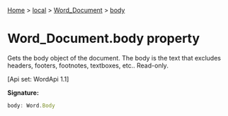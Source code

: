 [Home](./index) &gt; [local](local.md) &gt; [Word\_Document](local.word_document.md) &gt; [body](local.word_document.body.md)

# Word\_Document.body property

Gets the body object of the document. The body is the text that excludes headers, footers, footnotes, textboxes, etc.. Read-only. 

 \[Api set: WordApi 1.1\]

**Signature:**
```javascript
body: Word.Body
```
